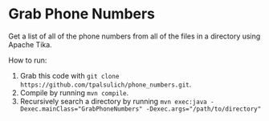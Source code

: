 Grab Phone Numbers
==================
Get a list of all of the phone numbers from all of the files in a directory using Apache Tika.

How to run:

1. Grab this code with `git clone https://github.com/tpalsulich/phone_numbers.git`.
2. Compile by running `mvn compile`.
3. Recursively search a directory by running
`mvn exec:java -Dexec.mainClass="GrabPhoneNumbers" -Dexec.args="/path/to/directory"`